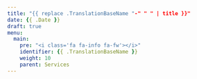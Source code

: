 ```yaml
---
title: "{{ replace .TranslationBaseName "-" " " | title }}"
date: {{ .Date }}
draft: true
menu:
  main:
    pre: "<i class='fa fa-info fa-fw'></i>"
    identifier: {{ .TranslationBaseName }}
    weight: 10
    parent: Services
---
```


